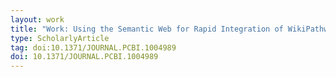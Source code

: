 ```yaml
---
layout: work
title: "Work: Using the Semantic Web for Rapid Integration of WikiPathways with Other Biological Online Data Resources"
type: ScholarlyArticle
tag: doi:10.1371/JOURNAL.PCBI.1004989
doi: 10.1371/JOURNAL.PCBI.1004989
---
```

